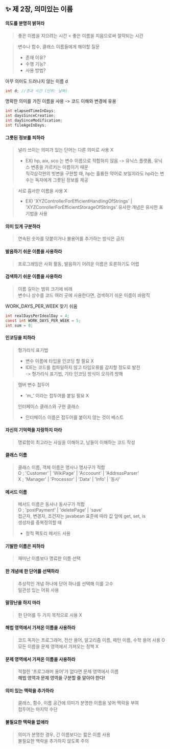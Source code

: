 ✨ 제 2장, 의미있는 이름
----------------------

#### 의도를 분명히 밝혀라 
> 좋은 이름을 지으려는 시간 < 좋은 이름을 지음으로써 절약되는 시간 

> 변수나 함수, 클래스 이름들에게 해야할 질문 <br>
> * 존재 이유? <br>
> * 수행 기능? <br>
> * 사용 방법? <br>

아무 의미도 드러나지 않는 이름 d
~~~java
int d; //경과 시간 (단위: 날짜)
~~~

명확한 의미를 가진 이름을 사용 -> 코드 이해와 변경에 유용 
~~~java
int elapsedTimeInDays;
int daysSinceCreation;
int daySinceModification;
int fileAgeInDays;
~~~

#### 그릇된 정보를 피하라 
> 널리 쓰이는 의미가 있는 단어는 다른 의미로 사용 X <br>
> * EX) hp, aix, sco 는 변수 이름으로 적합하지 않음 -> 유닉스 플랫폼, 유닉스 변종을 가르키는 이름이기 때문 <br>
>   직각삼각현의 빗변을 구현할 때, hp는 훌륭한 약어로 보일지라도 hp라는 변수는 독자에게 그릇된 정보를 제공 

> 서로 흡사한 이름을 사용 X
>  * EX) 'XYZControllerForEfficientHandlingOfStrings' | 'XYZConrollerForEfficientStorageOfStrings'
> 유사한 개념은 유사한 표기법을 사용 

#### 의미 있게 구분하라 
> 연속된 숫자를 덧붙이거나 불용어를 추가하는 방식은 금지 

#### 발음하기 쉬운 이름을 사용하라
> 프로그래밍은 사회 활동, 발음하기 어려운 이름은 토론하기도 어렵 

#### 검색하기 쉬운 이름을 사용하라 
> 이름 길이는 범위 크기에 비례 <br> 
> 변수나 상수를 코드 여러 곳에 사용한다면, 검색하기 쉬운 이름이 바람직 <br>

WORK_DAYS_PER_WEEK 찾기 쉬움 
~~~java
int realDaysPerIdealDay = 4;
const int WORK_DAYS_PER_WEEK = 5;
int sum = 0;
~~~

#### 인코딩을 피하라 
> 헝가리식 표기법 <br>
>  * 변수 이름에 타입을 인코딩 할 필요 X <br>
>  * IDE는 코드를 컴파일하지 않고 타입오류를 감지할 정도로 발전 <br>
>    -> 헝가리식 표기법, 기타 인코딩 방식이 오히려 방해 
                                       
> 멤버 변수 접두어 <br>
>  * 'm_' 이라는 접두어를 붙일 필요 X 
>  
> 인터페이스 클래스와 구현 클래스 <br>
>  * 인터페이스 이름은 접두어를 붙이지 않는 것이 베스트 <br>

#### 자신의 기억력을 자랑하지 마라
> 명료함이 최고라는 사실을 이해하고, 남들이 이해하는 코드 작성

#### 클래스 이름 
> 클래스 이름, 객체 이름은 명사나 명사구가 적합 <br>
> O ; 'Customer' | 'WikiPage' | 'Accoount' | 'AddressParser' <br>
> X ; 'Manager' | 'Processor' | 'Data' | 'Info' | '동사' <br>

#### 메서드 이름
> 메서드 이름은 동사나 동사구가 적합 <br>
> O ; 'postPayment' | 'deletePage' | 'save' <br>
> 접근자, 변경자, 조건자는 javabean 표준에 따라 값 앞에 get, set, is <br>
> 생성자를 중복정의할 때 <br>
>  * 정적 팩토리 메서드 사용 

#### 기발한 이름은 피하라
> 재미난 이름보다 명료한 이름 선택

#### 한 개념에 한 단어를 선택하라 
> 추상적인 개념 하나에 단어 하나를 선택해 이를 고수 <br>
> 일관성 있는 어휘 사용 

#### 말장난을 하지 마라
> 한 단어를 두 가지 목적으로 사용 X

#### 해법 영역에서 가져온 이름을 사용하라 
> 코드 독자는 프로그래머, 전산 용어, 알고리즘 이름, 패턴 이름, 수학 용어 사용 O  <br>
> 모든 이름을 문제 영역에서 가져오는 정책 X

#### 문제 영역에서 가져온 이름을 사용하라
> 적절한 '프로그래머 용어'가 없다면 문제 영역에서 이름 <br>
> __해법 영역과 문제 영역을 구분할 줄 알아야 한다!__

#### 의미 있는 맥락을 추가하라 
> 클래스, 함수, 이름 공간에 의미가 분명한 이름을 넣어 맥락을 부여 <br>
> 접두어는 마지막 수단 

#### 불필요한 맥락을 없애라
> 의미가 분명한 경우, 긴 이름보다는 짧은 이름 사용 <br>
> 불필요한 맥락을 추가하지 않도록 주의 






